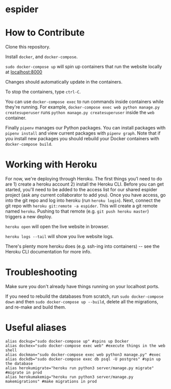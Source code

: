 # espider

# How to Contribute
Clone this repository.

Install `docker`, and `docker-compose`.

`sudo docker-compose up` will spin up containers that run the website locally at
[localhost:8000](http://localhost:8000/)

Changes should automatically update in the containers.

To stop the containers, type `ctrl-C`.

You can use `docker-compose exec` to run commands inside containers while they're running. For
example, `docker-compose exec web python manage.py createsuperuser` runs `python manage.py
createsuperuser` inside the `web` container.

Finally `pipenv` manages our Python packages. You can install packages with `pipenv install` and
view current packages with `pipenv graph`. Note that if you install new packages you should rebuild
your Docker containers with `docker-compose build`.

# Working with Heroku

For now, we're deploying through Heroku. The first things you'l need to do are 1) create a heroku
account 2) install the Heroku CLI. Before you can get started, you'll need to be added to the access
list for our shared espider project (ask any current collaborator to add you). Once you have access,
go into the git repo and log into heroku (run `heroku login`). Next, connect the git repo with
`heroku git:remote -a espider`. This will create a git remote named `heroku`. Pushing to that
remote (e.g. `git push heroku master`) triggers a new deploy.

`heroku open` will open the live website in browser.

`heroku logs --tail` will show you live website logs.

There's plenty more heroku does (e.g. ssh-ing into containers) -- see the Heroku CLI documentation
for more info.

# Troubleshooting
Make sure you don't already have things running on your localhost ports.

If you need to rebuild the databases from scratch, run `sudo docker-compose down` and then `sudo docker-compose up --build`, delete all the migrations, and re-make and build them.

# Useful aliases
    alias dockup="sudo docker-compose up" #spins up Docker
    alias dockex="sudo docker-compose exec web" #execute things in the web shell
    alias dockman="sudo docker-compose exec web python3 manage.py" #exec
    alias dockdb="sudo docker-compose exec db psql -U postgres" #spin up the database
    alias herokumigrate="heroku run python3 server/manage.py migrate" #migrate in prod
    alias herokumakemig="heroku run python3 server/manage.py makemigrations" #make migrations in prod
